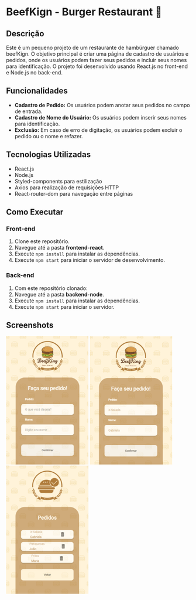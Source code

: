 # BeefKign - Burger Restaurant 🍔

## Descrição
Este é um pequeno projeto de um restaurante de hambúrguer chamado beefKign. O objetivo principal é criar uma página de cadastro de usuários e pedidos, onde os usuários podem fazer seus pedidos e incluir seus nomes para identificação. O projeto foi desenvolvido usando React.js no front-end e Node.js no back-end.

## Funcionalidades
- **Cadastro de Pedido:** Os usuários podem anotar seus pedidos no campo de entrada.
- **Cadastro de Nome do Usuário:** Os usuários podem inserir seus nomes para identificação.
- **Exclusão:** Em caso de erro de digitação, os usuários podem excluir o pedido ou o nome e refazer.

## Tecnologias Utilizadas
- React.js
- Node.js
- Styled-components para estilização
- Axios para realização de requisições HTTP
- React-router-dom para navegação entre páginas

## Como Executar
### Front-end
1. Clone este repositório.
2. Navegue até a pasta **frontend-react**.
3. Execute `npm install` para instalar as dependências.
4. Execute `npm start` para iniciar o servidor de desenvolvimento.

### Back-end
1. Com este repositório clonado:
2. Navegue até a pasta **backend-node**.
3. Execute `npm install` para instalar as dependências.
4. Execute `npm start` para iniciar o servidor.

## Screenshots
 <img src="./frontend-react/src/assets/exemplo1.png" alt="exemplo" width="225px"/>
 <img src="./frontend-react/src/assets/exemplo2.png" alt="exemplo" width="225px"/>
 <img src="./frontend-react/src/assets/exemplo3.png" alt="exemplo" width="225px"/>